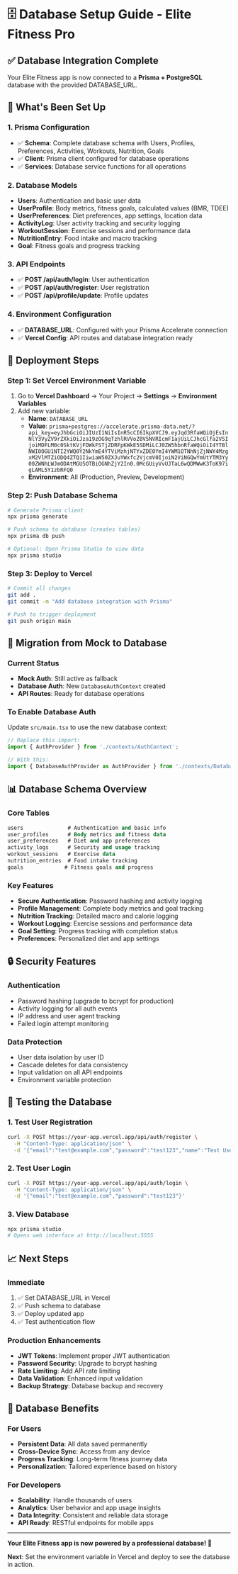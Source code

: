 # 🗄️ Database Setup Guide - Elite Fitness Pro

## ✅ **Database Integration Complete**

Your Elite Fitness app is now connected to a **Prisma + PostgreSQL** database with the provided DATABASE_URL.

## 🔧 **What's Been Set Up**

### **1. Prisma Configuration**
- ✅ **Schema**: Complete database schema with Users, Profiles, Preferences, Activities, Workouts, Nutrition, Goals
- ✅ **Client**: Prisma client configured for database operations
- ✅ **Services**: Database service functions for all operations

### **2. Database Models**
- **Users**: Authentication and basic user data
- **UserProfile**: Body metrics, fitness goals, calculated values (BMR, TDEE)
- **UserPreferences**: Diet preferences, app settings, location data
- **ActivityLog**: User activity tracking and security logging
- **WorkoutSession**: Exercise sessions and performance data
- **NutritionEntry**: Food intake and macro tracking
- **Goal**: Fitness goals and progress tracking

### **3. API Endpoints**
- ✅ **POST /api/auth/login**: User authentication
- ✅ **POST /api/auth/register**: User registration
- ✅ **POST /api/profile/update**: Profile updates

### **4. Environment Configuration**
- ✅ **DATABASE_URL**: Configured with your Prisma Accelerate connection
- ✅ **Vercel Config**: API routes and database integration ready

## 🚀 **Deployment Steps**

### **Step 1: Set Vercel Environment Variable**
1. Go to **Vercel Dashboard** → Your Project → **Settings** → **Environment Variables**
2. Add new variable:
   - **Name**: `DATABASE_URL`
   - **Value**: `prisma+postgres://accelerate.prisma-data.net/?api_key=eyJhbGciOiJIUzI1NiIsInR5cCI6IkpXVCJ9.eyJqd3RfaWQiOjEsInNlY3VyZV9rZXkiOiJza19zOG9qTzhlRVVoZ0V5NVRIcmF1ajUiLCJhcGlfa2V5IjoiMDFLM0c0SktKVjFDWkFSTjZDRFpKWkE5SDMiLCJ0ZW5hbnRfaWQiOiI4YTBlNWI0OGU1NTI2YWQ0Y2NkYmE4YTViMzhjNTYxZDE0YmI4YWM1OTNhNjZjNWY4MzgxM2VlMTZiODQ4ZTQ1IiwiaW50ZXJuYWxfc2VjcmV0IjoiN2ViNGQwYmUtYTM3Yy00ZWNhLWJmODAtMGU5OTBiOGNhZjY2In0.0McGUiyVvUJTaL6wQDMWwK3ToK97igLAML5Y1zbRFQ0`
   - **Environment**: All (Production, Preview, Development)

### **Step 2: Push Database Schema**
```bash
# Generate Prisma client
npx prisma generate

# Push schema to database (creates tables)
npx prisma db push

# Optional: Open Prisma Studio to view data
npx prisma studio
```

### **Step 3: Deploy to Vercel**
```bash
# Commit all changes
git add .
git commit -m "Add database integration with Prisma"

# Push to trigger deployment
git push origin main
```

## 🔄 **Migration from Mock to Database**

### **Current Status**
- **Mock Auth**: Still active as fallback
- **Database Auth**: New `DatabaseAuthContext` created
- **API Routes**: Ready for database operations

### **To Enable Database Auth**
Update `src/main.tsx` to use the new database context:

```typescript
// Replace this import:
import { AuthProvider } from './contexts/AuthContext';

// With this:
import { DatabaseAuthProvider as AuthProvider } from './contexts/DatabaseAuthContext';
```

## 📊 **Database Schema Overview**

### **Core Tables**
```sql
users              # Authentication and basic info
user_profiles      # Body metrics and fitness data  
user_preferences   # Diet and app preferences
activity_logs      # Security and usage tracking
workout_sessions   # Exercise data
nutrition_entries  # Food intake tracking
goals             # Fitness goals and progress
```

### **Key Features**
- **Secure Authentication**: Password hashing and activity logging
- **Profile Management**: Complete body metrics and goal tracking
- **Nutrition Tracking**: Detailed macro and calorie logging
- **Workout Logging**: Exercise sessions and performance data
- **Goal Setting**: Progress tracking with completion status
- **Preferences**: Personalized diet and app settings

## 🔒 **Security Features**

### **Authentication**
- Password hashing (upgrade to bcrypt for production)
- Activity logging for all auth events
- IP address and user agent tracking
- Failed login attempt monitoring

### **Data Protection**
- User data isolation by user ID
- Cascade deletes for data consistency
- Input validation on all API endpoints
- Environment variable protection

## 🧪 **Testing the Database**

### **1. Test User Registration**
```bash
curl -X POST https://your-app.vercel.app/api/auth/register \
  -H "Content-Type: application/json" \
  -d '{"email":"test@example.com","password":"test123","name":"Test User"}'
```

### **2. Test User Login**
```bash
curl -X POST https://your-app.vercel.app/api/auth/login \
  -H "Content-Type: application/json" \
  -d '{"email":"test@example.com","password":"test123"}'
```

### **3. View Database**
```bash
npx prisma studio
# Opens web interface at http://localhost:5555
```

## 📈 **Next Steps**

### **Immediate**
1. ✅ Set DATABASE_URL in Vercel
2. ✅ Push schema to database
3. ✅ Deploy updated app
4. ✅ Test authentication flow

### **Production Enhancements**
- **JWT Tokens**: Implement proper JWT authentication
- **Password Security**: Upgrade to bcrypt hashing
- **Rate Limiting**: Add API rate limiting
- **Data Validation**: Enhanced input validation
- **Backup Strategy**: Database backup and recovery

## 🎯 **Database Benefits**

### **For Users**
- **Persistent Data**: All data saved permanently
- **Cross-Device Sync**: Access from any device
- **Progress Tracking**: Long-term fitness journey data
- **Personalization**: Tailored experience based on history

### **For Developers**
- **Scalability**: Handle thousands of users
- **Analytics**: User behavior and app usage insights
- **Data Integrity**: Consistent and reliable data storage
- **API Ready**: RESTful endpoints for mobile apps

---

**Your Elite Fitness app is now powered by a professional database! 🚀**

**Next**: Set the environment variable in Vercel and deploy to see the database in action.
